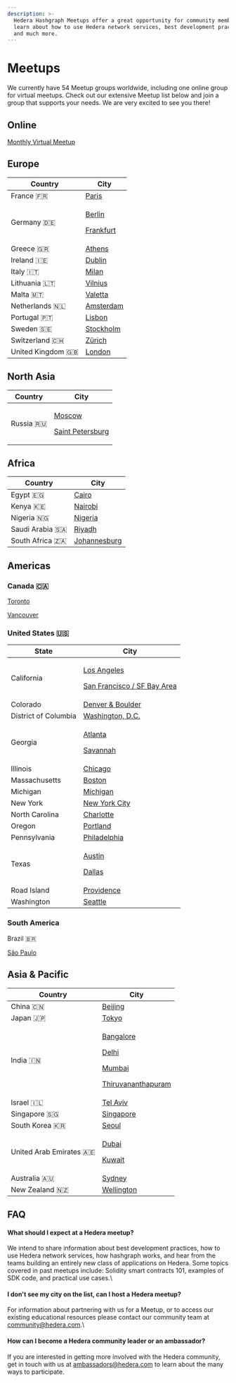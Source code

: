 ```yaml
---
description: >-
  Hedera Hashgraph Meetups offer a great opportunity for community members to
  learn about how to use Hedera network services, best development practices,
  and much more.
---
```


# Meetups

We currently have 54 Meetup groups worldwide, including one online group for virtual meetups. Check out our extensive Meetup list below and join a group that supports your needs. We are very excited to see you there!

## Online

[Monthly Virtual Meetup](https://www.meetup.com/Hedera-Hashgraph-Virtual-Meetup/)

## Europe

| Country             | City                                                                                                                                                            |
| ------------------- | --------------------------------------------------------------------------------------------------------------------------------------------------------------- |
| France 🇫🇷         | [Paris](https://www.meetup.com/Hashgraph-Paris-France/)                                                                                                         |
| Germany 🇩🇪        | <p><a href="https://www.meetup.com/Hashgraph-Berlin-Germany1/">Berlin</a></p><p><a href="https://www.meetup.com/Hashgraph-Frankfurt-Germany/">Frankfurt</a></p> |
| Greece 🇬🇷         | [Athens](https://www.meetup.com/Hashgraph-Athens-Greece1/)                                                                                                      |
| Ireland 🇮🇪        | [Dublin](https://www.meetup.com/Hashgraph-Ireland/)                                                                                                             |
| Italy 🇮🇹          | [Milan](https://www.meetup.com/Hedera-Hashgraph-Milan-Italy/)                                                                                                   |
| Lithuania 🇱🇹      | [Vilnius](https://www.meetup.com/Hashgraph-Vilnius-Lithuania/)                                                                                                  |
| Malta 🇲🇹          | [Valetta](https://www.meetup.com/Hedera-Hashgraph-Valletta-Malta/)                                                                                              |
| Netherlands 🇳🇱    | [Amsterdam](https://www.meetup.com/Hashgraph-Amsterdam-Netherlands/)                                                                                            |
| Portugal 🇵🇹       | [Lisbon](https://www.meetup.com/Hashgraph-Lisbon-Portugal/)                                                                                                     |
| Sweden 🇸🇪         | [Stockholm](https://www.meetup.com/Hashgraph-Stockholm-Sweden/)                                                                                                 |
| Switzerland 🇨🇭    | [Zürich](https://www.meetup.com/Hashgraph-Zurich-Switzerland/)                                                                                                  |
| United Kingdom 🇬🇧 | [London](https://www.meetup.com/Hashgraph-London-United-Kingdom/)                                                                                               |

## North Asia

| Country     | City                                                                                                                                                                 |
| ----------- | -------------------------------------------------------------------------------------------------------------------------------------------------------------------- |
| Russia 🇷🇺 | <p><a href="https://www.meetup.com/Hashgraph-Moscow-Rus/">Moscow</a></p><p><a href="https://www.meetup.com/Hashgraph-Saint-Petersburg-Rus/">Saint Petersburg</a></p> |

## Africa

| Country           | City                                                                        |
| ----------------- | --------------------------------------------------------------------------- |
| Egypt 🇪🇬        | [Cairo](https://www.meetup.com/Hedera-Hashgraph-Cairo-Egypt/)               |
| Kenya 🇰🇪        | [Nairobi](https://www.meetup.com/Hashgraph-Nairobi-Kenya/)                  |
| Nigeria 🇳🇬      | [Nigeria](https://www.meetup.com/Hashgraph-Lagos-Nigeria/)                  |
| Saudi Arabia 🇸🇦 | [Riyadh](https://www.meetup.com/Hedera-Hashgraph-Riyadh/)                   |
| South Africa 🇿🇦 | [Johannesburg](https://www.meetup.com/Hashgraph-Johannesburg-South-Africa/) |

## Americas

### Canada 🇨🇦

[Toronto](https://www.meetup.com/Hashgraph-Toronto-Canada/)

[Vancouver](https://www.meetup.com/Hashgraph-Vancouver-Canada/)

### United States 🇺🇸

| State                | City                                                                                                                                                                                                 |
| -------------------- | ---------------------------------------------------------------------------------------------------------------------------------------------------------------------------------------------------- |
| California           | <p><a href="https://www.meetup.com/Hashgraph-Los-Angeles-California/">Los Angeles</a></p><p><a href="https://www.meetup.com/Hashgraph-San-Francisco-California/">San Francisco / SF Bay Area</a></p> |
| Colorado             | [Denver & Boulder](https://www.meetup.com/hashgraph-denver-boulder-colorado/)                                                                                                                        |
| District of Columbia | [Washington, D.C.](https://www.meetup.com/Hashgraph-Washington-DC/)                                                                                                                                  |
| Georgia              | <p><a href="https://www.meetup.com/Hashgraph-Meetup-Atlanta/">Atlanta</a></p><p><a href="https://www.meetup.com/Hedera-Hashgraph-Savannah-Georgia/">Savannah</a></p>                                 |
| Illinois             | [Chicago](https://www.meetup.com/Hashgraph-Chicago-Illinois/)                                                                                                                                        |
| Massachusetts        | [Boston](https://www.meetup.com/Hashgraph-Boston-Massachusetts/)                                                                                                                                     |
| Michigan             | [Michigan](https://www.meetup.com/Hedera-Hashgraph-Michigan/)                                                                                                                                        |
| New York             | [New York City](https://www.meetup.com/Hashgraph-New-York-City-New-York/)                                                                                                                            |
| North Carolina       | [Charlotte](https://www.meetup.com/Hedera-Hashgraph-Charlotte-NC/)                                                                                                                                   |
| Oregon               | [Portland](https://www.meetup.com/Hashgraph-Portland-Oregon/)                                                                                                                                        |
| Pennsylvania         | [Philadelphia](https://www.meetup.com/hashgraph-philadelphia/)                                                                                                                                       |
| Texas                | <p><a href="https://www.meetup.com/Hashgraph-Austin-Texas/">Austin</a></p><p><a href="https://www.meetup.com/Hashgraph-Dallas-Texas/">Dallas</a></p>                                                 |
| Road Island          | [Providence](https://www.meetup.com/Hedera-Hashgraph-Providence-Rhode-Island/)                                                                                                                       |
| Washington           | [Seattle](https://www.meetup.com/Hashgraph-Seattle-Washington/)                                                                                                                                      |

### South America

Brazil 🇧🇷

[São Paulo](https://www.meetup.com/Hashgraph-Sao-Paulo-Brazil/)

## Asia & Pacific

| Country                   | City                                                                                                                                                                                                                                                                                                                                 |
| ------------------------- | ------------------------------------------------------------------------------------------------------------------------------------------------------------------------------------------------------------------------------------------------------------------------------------------------------------------------------------ |
| China 🇨🇳                | [Beijing](https://www.meetup.com/Hashgraph-Beijing-China/)                                                                                                                                                                                                                                                                           |
| Japan 🇯🇵                | [Tokyo](https://www.meetup.com/hashgraphjapan/)                                                                                                                                                                                                                                                                                      |
| India 🇮🇳                | <p><a href="https://www.meetup.com/Hashgraph-Bangalore-India/">Bangalore</a></p><p><a href="https://www.meetup.com/Hashgraph-Delhi-India/">Delhi</a></p><p><a href="https://www.meetup.com/Hashgraph-Mumbai-India/">Mumbai</a></p><p><a href="https://www.meetup.com/Hashgraph-Thiruvananthapuram-India/">Thiruvananthapuram</a></p> |
| Israel 🇮🇱               | [Tel Aviv](https://www.meetup.com/Hashgraph-Tel-Aviv-Israel/)                                                                                                                                                                                                                                                                        |
| Singapore 🇸🇬            | [Singapore](https://www.meetup.com/Hashgraph-Singapore1/)                                                                                                                                                                                                                                                                            |
| South Korea 🇰🇷          | [Seoul](https://www.meetup.com/Hashgraph-Seoul-South-Korea/)                                                                                                                                                                                                                                                                         |
| United Arab Emirates 🇦🇪 | <p><a href="https://www.meetup.com/Hashgraph-Dubai-UAE/">Dubai</a></p><p><a href="https://www.meetup.com/meetup-group-CPOlFlav/">Kuwait</a></p>                                                                                                                                                                                      |
| Australia 🇦🇺            | [Sydney](https://www.meetup.com/Hashgraph-Sydney-Australia/)                                                                                                                                                                                                                                                                         |
| New Zealand 🇳🇿          | [Wellington](https://www.meetup.com/Hashgraph-Wellington-New-Zealand/)                                                                                                                                                                                                                                                               |

## FAQ

#### What should I expect at a Hedera meetup?

We intend to share information about best development practices, how to use Hedera network services, how hashgraph works, and hear from the teams building an entirely new class of applications on Hedera. Some topics covered in past meetups include: Solidity smart contracts 101, examples of SDK code, and practical use cases.\\

#### I don't see my city on the list, can I host a Hedera meetup?

For information about partnering with us for a Meetup, or to access our existing educational resources please contact our community team at community@hedera.com.\\

#### How can I become a Hedera community leader or an ambassador?

If you are interested in getting more involved with the Hedera community, get in touch with us at ambassadors@hedera.com to learn about the many ways to participate.
